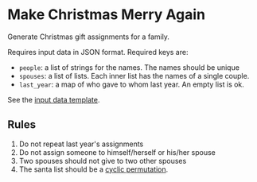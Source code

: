 # Make Christmas Merry Again

Generate Christmas gift assignments for a family.

Requires input data in JSON format. Required keys are:

- `people`: a list of strings for the names. The names should be unique
- `spouses`: a list of lists. Each inner list has the names of a single couple.
- `last_year`: a map of who gave to whom last year. An empty list is ok.

See the [input data template](input_template.json).

## Rules

1. Do not repeat last year's assignments
2. Do not assign someone to himself/herself or his/her spouse
3. Two spouses should not give to two other spouses
4. The santa list should be a [cyclic permutation](https://en.wikipedia.org/wiki/Cyclic_permutation).